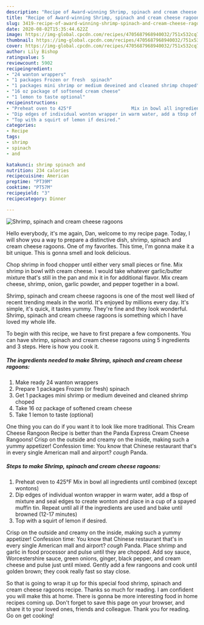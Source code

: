 ```yaml
---
description: "Recipe of Award-winning Shrimp, spinach and cream cheese ragoons"
title: "Recipe of Award-winning Shrimp, spinach and cream cheese ragoons"
slug: 3419-recipe-of-award-winning-shrimp-spinach-and-cream-cheese-ragoons
date: 2020-08-02T15:35:44.622Z
image: https://img-global.cpcdn.com/recipes/4705687968940032/751x532cq70/shrimp-spinach-and-cream-cheese-ragoons-recipe-main-photo.jpg
thumbnail: https://img-global.cpcdn.com/recipes/4705687968940032/751x532cq70/shrimp-spinach-and-cream-cheese-ragoons-recipe-main-photo.jpg
cover: https://img-global.cpcdn.com/recipes/4705687968940032/751x532cq70/shrimp-spinach-and-cream-cheese-ragoons-recipe-main-photo.jpg
author: Lily Bishop
ratingvalue: 5
reviewcount: 5902
recipeingredient:
- "24 wanton wrappers"
- "1 packages Frozen or fresh  spinach"
- "1 packages mini shrimp or medium deveined and cleaned shrimp choped"
- "16 oz package of softened cream cheese"
- "1 lemon to taste optional"
recipeinstructions:
- "Preheat oven to 425°F                      Mix in bowl all ingredients until combined (except wontons)"
- "Dip edges of individual wonton wrapper in warm water, add a tbsp of mixture and seal edges to create wonton and place in a cup of a spayed muffin tin. Repeat until all if the ingredients are used and bake until browned (12-17 minutes)"
- "Top with a squirt of lemon if desired."
categories:
- Recipe
tags:
- shrimp
- spinach
- and

katakunci: shrimp spinach and 
nutrition: 234 calories
recipecuisine: American
preptime: "PT39M"
cooktime: "PT57M"
recipeyield: "3"
recipecategory: Dinner

---
```



![Shrimp, spinach and cream cheese ragoons](https://img-global.cpcdn.com/recipes/4705687968940032/751x532cq70/shrimp-spinach-and-cream-cheese-ragoons-recipe-main-photo.jpg)

Hello everybody, it's me again, Dan, welcome to my recipe page. Today, I will show you a way to prepare a distinctive dish, shrimp, spinach and cream cheese ragoons. One of my favorites. This time, I'm gonna make it a bit unique. This is gonna smell and look delicious.

Chop shrimp in food chopper until either very small pieces or fine. Mix shrimp in bowl with cream cheese. I would take whatever garlic/butter mixture that&#39;s still in the pan and mix it in for additional flavor. Mix cream cheese, shrimp, onion, garlic powder, and pepper together in a bowl.

Shrimp, spinach and cream cheese ragoons is one of the most well liked of recent trending meals in the world. It's enjoyed by millions every day. It's simple, it's quick, it tastes yummy. They're fine and they look wonderful. Shrimp, spinach and cream cheese ragoons is something which I have loved my whole life.


To begin with this recipe, we have to first prepare a few components. You can have shrimp, spinach and cream cheese ragoons using 5 ingredients and 3 steps. Here is how you cook it.

<!--inarticleads1-->

##### The ingredients needed to make Shrimp, spinach and cream cheese ragoons:

1. Make ready 24 wanton wrappers
1. Prepare 1 packages Frozen (or fresh)  spinach
1. Get 1 packages mini shrimp or medium deveined and cleaned shrimp choped
1. Take 16 oz package of softened cream cheese
1. Take 1 lemon to taste (optional)


One thing you can do if you want it to look like more traditional. This Cream Cheese Rangoon Recipe is better than the Panda Express Cream Cheese Rangoons! Crisp on the outside and creamy on the inside, making such a yummy appetizer! Confession time: You know that Chinese restaurant that&#39;s in every single American mall and airport? *cough* Panda. 

<!--inarticleads2-->

##### Steps to make Shrimp, spinach and cream cheese ragoons:

1. Preheat oven to 425°F                      Mix in bowl all ingredients until combined (except wontons)
1. Dip edges of individual wonton wrapper in warm water, add a tbsp of mixture and seal edges to create wonton and place in a cup of a spayed muffin tin. Repeat until all if the ingredients are used and bake until browned (12-17 minutes)
1. Top with a squirt of lemon if desired.


Crisp on the outside and creamy on the inside, making such a yummy appetizer! Confession time: You know that Chinese restaurant that&#39;s in every single American mall and airport? *cough* Panda. Place shrimp and garlic in food processor and pulse until they are chopped. Add soy sauce, Worcestershire sauce, green onions, ginger, black pepper, and cream cheese and pulse just until mixed. Gently add a few rangoons and cook until golden brown; they cook really fast so stay close. 

So that is going to wrap it up for this special food shrimp, spinach and cream cheese ragoons recipe. Thanks so much for reading. I am confident you will make this at home. There is gonna be more interesting food in home recipes coming up. Don't forget to save this page on your browser, and share it to your loved ones, friends and colleague. Thank you for reading. Go on get cooking!
